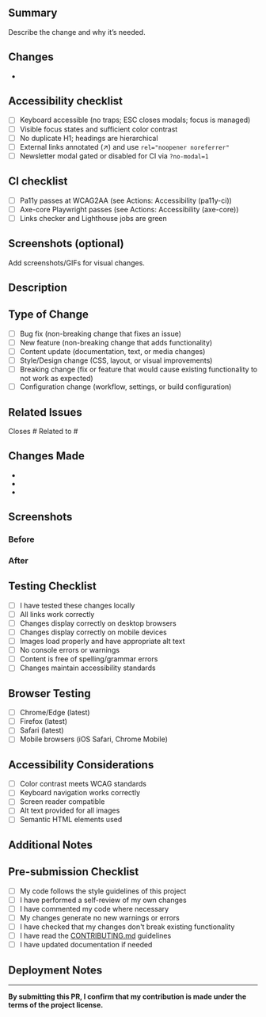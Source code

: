 ## Summary

Describe the change and why it’s needed.

## Changes

- 

## Accessibility checklist

- [ ] Keyboard accessible (no traps; ESC closes modals; focus is managed)
- [ ] Visible focus states and sufficient color contrast
- [ ] No duplicate H1; headings are hierarchical
- [ ] External links annotated (↗) and use `rel="noopener noreferrer"`
- [ ] Newsletter modal gated or disabled for CI via `?no-modal=1`

## CI checklist

- [ ] Pa11y passes at WCAG2AA (see Actions: Accessibility (pa11y-ci))
- [ ] Axe-core Playwright passes (see Actions: Accessibility (axe-core))
- [ ] Links checker and Lighthouse jobs are green

## Screenshots (optional)

Add screenshots/GIFs for visual changes.
## Description

<!-- Provide a brief description of the changes in this PR -->

## Type of Change

<!-- Mark the relevant option with an 'x' -->

- [ ] Bug fix (non-breaking change that fixes an issue)
- [ ] New feature (non-breaking change that adds functionality)
- [ ] Content update (documentation, text, or media changes)
- [ ] Style/Design change (CSS, layout, or visual improvements)
- [ ] Breaking change (fix or feature that would cause existing functionality to not work as expected)
- [ ] Configuration change (workflow, settings, or build configuration)

## Related Issues

<!-- Link to related issues using #issue_number -->

Closes #
Related to #

## Changes Made

<!-- Describe what changes you made and why -->

- 
- 
- 

## Screenshots

<!-- If applicable, add screenshots to show visual changes -->
<!-- Delete this section if not applicable -->

### Before

<!-- Screenshot or description of the previous state -->

### After

<!-- Screenshot or description of the new state -->

## Testing Checklist

<!-- Mark completed items with an 'x' -->

- [ ] I have tested these changes locally
- [ ] All links work correctly
- [ ] Changes display correctly on desktop browsers
- [ ] Changes display correctly on mobile devices
- [ ] Images load properly and have appropriate alt text
- [ ] No console errors or warnings
- [ ] Content is free of spelling/grammar errors
- [ ] Changes maintain accessibility standards

## Browser Testing

<!-- Mark the browsers you've tested in -->

- [ ] Chrome/Edge (latest)
- [ ] Firefox (latest)
- [ ] Safari (latest)
- [ ] Mobile browsers (iOS Safari, Chrome Mobile)

## Accessibility Considerations

<!-- Describe any accessibility considerations or improvements -->
<!-- Delete if not applicable -->

- [ ] Color contrast meets WCAG standards
- [ ] Keyboard navigation works correctly
- [ ] Screen reader compatible
- [ ] Alt text provided for all images
- [ ] Semantic HTML elements used

## Additional Notes

<!-- Add any additional notes, context, or concerns -->

## Pre-submission Checklist

<!-- Ensure all items are checked before submitting -->

- [ ] My code follows the style guidelines of this project
- [ ] I have performed a self-review of my own changes
- [ ] I have commented my code where necessary
- [ ] My changes generate no new warnings or errors
- [ ] I have checked that my changes don't break existing functionality
- [ ] I have read the [CONTRIBUTING.md](../CONTRIBUTING.md) guidelines
- [ ] I have updated documentation if needed

## Deployment Notes

<!-- Any special considerations for deployment? -->
<!-- Delete if not applicable -->

---

**By submitting this PR, I confirm that my contribution is made under the terms of the project license.**
